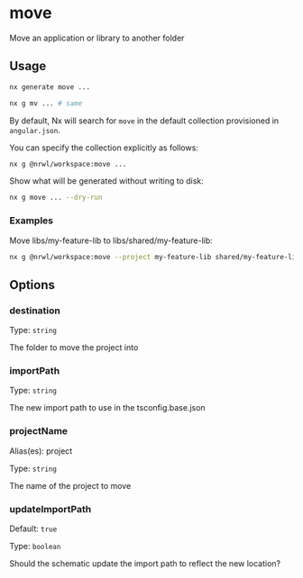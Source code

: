 # move

Move an application or library to another folder

## Usage

```bash
nx generate move ...
```

```bash
nx g mv ... # same
```

By default, Nx will search for `move` in the default collection provisioned in `angular.json`.

You can specify the collection explicitly as follows:

```bash
nx g @nrwl/workspace:move ...
```

Show what will be generated without writing to disk:

```bash
nx g move ... --dry-run
```

### Examples

Move libs/my-feature-lib to libs/shared/my-feature-lib:

```bash
nx g @nrwl/workspace:move --project my-feature-lib shared/my-feature-lib
```

## Options

### destination

Type: `string`

The folder to move the project into

### importPath

Type: `string`

The new import path to use in the tsconfig.base.json

### projectName

Alias(es): project

Type: `string`

The name of the project to move

### updateImportPath

Default: `true`

Type: `boolean`

Should the schematic update the import path to reflect the new location?
